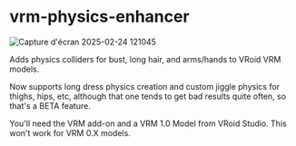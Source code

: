 # vrm-physics-enhancer
![Capture d'écran 2025-02-24 121045](https://github.com/user-attachments/assets/609dfa29-9182-4fa2-b0cc-a7772ac95429)

Adds physics colliders for bust, long hair, and arms/hands to VRoid VRM models.

Now supports long dress physics creation and custom jiggle physics for thighs, hips, etc, although that one tends to get bad results quite often, so that's a BETA feature.

You'll need the VRM add-on and a VRM 1.0 Model from VRoid Studio. This won't work for VRM 0.X models.
